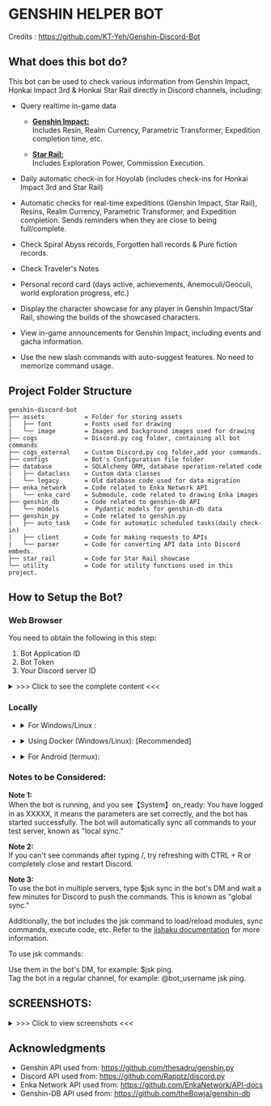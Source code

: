 # GENSHIN HELPER BOT

Credits : https://github.com/KT-Yeh/Genshin-Discord-Bot

## What does this bot do?
This bot can be used to check various information from Genshin Impact, Honkai Impact 3rd & Honkai Star Rail directly in Discord channels, including:

- Query realtime in-game data
    - <u>**Genshin Impact:**</u> <br> Includes Resin, Realm Currency, Parametric Transformer, Expedition completion time, etc.

    - <u>**Star Rail:**</u> <br> Includes Exploration Power, Commission Execution.

- Daily automatic check-in for Hoyolab (includes check-ins for Honkai Impact 3rd and Star Rail)

- Automatic checks for real-time expeditions (Genshin Impact, Star Rail), Resins, Realm Currency, Parametric Transformer, and Expedition completion. Sends reminders when they are close to being full/complete.

- Check Spiral Abyss records, Forgotten hall records & Pure fiction records.

- Check Traveler's Notes 

- Personal record card (days active, achievements, Anemoculi/Geoculi, world exploration progress, etc.)

- Display the character showcase for any player in Genshin Impact/Star Rail, showing the builds of the showcased characters.

- View in-game announcements for Genshin Impact, including events and gacha information.

- Use the new slash commands with auto-suggest features. No need to memorize command usage.

## Project Folder Structure

```
genshin-discord-bot
├── assets           = Folder for storing assets
|   ├── font         = Fonts used for drawing
|   └── image        = Images and background images used for drawing
├── cogs             = Discord.py cog folder, containing all bot commands
├── cogs_external    = Custom Discord.py cog folder,add your commands.
├── configs          = Bot's Configuration file folder
├── database         = SQLAlchemy ORM, database operation-related code
|   ├── dataclass    = Custom data classes
|   └── legacy       = Old database code used for data migration
├── enka_network     = Code related to Enka Network API
|   └── enka_card    = Submodule, code related to drawing Enka images
├── genshin_db       = Code related to genshin-db API
|   └── models       =  Pydantic models for genshin-db data
├── genshin_py       = Code related to genshin.py
|   ├── auto_task    = Code for automatic scheduled tasks(daily check-in)
|   ├── client       = Code for making requests to APIs
|   └── parser       = Code for converting API data into Discord embeds.
├── star_rail        = Code for Star Rail showcase
└── utility          = Code for utility functions used in this project.
```

## How to Setup the Bot?

### Web Browser
You need to obtain the following in this step:

1. Bot Application ID
2. Bot Token
3. Your Discord server ID

<details><summary>>>> Click to see the complete content <<<</summary>

1. Go to [Discord Developer Portal](https://discord.com/developers/applications "Discord Developer Portal") and log in with your Discord account.

2. Click "New Application" to create an application. Enter the desired name and click "Create."<br>
![](https://i.imgur.com/dbDHEM3.png)
![](https://i.imgur.com/BcJcSnU.png)

3. On the Bot page, click "Add Bot" to add a bot.<br>
![](https://i.imgur.com/lsIgGCi.png)

4. In OAuth2/URL Generator, check "bot," "applications.commands," and "Send Messages." The URL generated at the bottom is the invitation link for the bot. Open the link to invite the bot to your server.<br>
![](https://i.imgur.com/y1Ml43u.png)


### Getting values of bot_token, application_id & test_server_id for config file.

1. On the General Information page, get the Application ID of the bot.<br>
![](https://i.imgur.com/h07q5zT.png)

2. On the Bot page, click "Reset Token" to get the Bot Token.<br>
![](https://i.imgur.com/BfzjewI.png)

3. Right-click on your Discord server name or icon, copy the server ID (enable Developer Mode in Settings -> Advanced -> Developer Mode).<br>
![](https://i.imgur.com/tCMhEhv.png)

</details>

### Locally

- <details><summary>For Windows/Linux :</summary>

    1. Install [Git](https://git-scm.com/download/win) & [Python Version == 3.10](https://www.python.org/downloads/release/python-3100/).<br>

    2. clone this repository using:
    ```
    git clone https://github.com/Lucifer7535/genshin-discord-bot.git
    ```
    3. Install pipenv to install required packages.
    ```
    pip install pipenv
    ```
    4. Open command prompt inside the cloned genshin-discord-bot folder. It should look like ```D:\Genshin-Discord-Bot>```, install the packages using
    ```
    pipenv install
    ```
    5. Use ```pipenv shell``` in the project folder path to run the virtual environment, after the packages are succesfully installed.

    6. It would look like this ```(Genshin-Discord-Bot-4wfjLgXf) D:\Node\genshin-discord-bot>``` where ```(Genshin-Discord-Bot-4wfjLgXf)``` will be your environment name.

    7. Open the <u>**Utility\config.py**</u> file in a text editor. Fill in the Application ID, Server ID, and Bot Token obtained from the web browser. Save the file. Example:
        - application_id: int = 1234567
        - test_server_id: int = 1234567
        - bot_token: str = "abcd12345"

    8. Run the bot using
    ```
    python main.py
    ```
    
</details>

- <details><summary>Using Docker (Windows/Linux): [Recommended]</summary>

    1. Install Docker
        - For Windows install [Docker Desktop](https://www.docker.com/products/docker-desktop/).
        - For Linux install [Docker](https://docs.docker.com/desktop/install/linux-install/).

    2. Create a new folder where you want to setup the bot. for e.g. create a new folder named ```Genshin-Discord-Bot```.

    3. Download the [docker-compose.yml](https://github.com/Lucifer7535/genshin-discord-bot/blob/a948d1f79e0f9024448c562f4f31ba0d25ca4a04/docker-compose.yml) file and place it in that folder you just created.
    
    4. Open the ```docker-compose.yml``` file in a text editor. Fill in the Application ID, Server ID, and Bot Token obtained from the [Web Browser](#web-browser). Save the file. Example:
        - application_id: int = 1234567
        - test_server_id: int = 1234567
        - bot_token: str = "abcd12345"

    5. Open **Command Prompt/Powershell/Terminal** in this folder and enter the following command to run it. Make sure your Docker Desktop is running.
    ```
    docker-compose up
    ```
    
</details>

- <details><summary>For Android (termux):</summary>

    1. Install [Termux Monet](https://github.com/KitsunedFox/termux-monet/releases/tag/v0.118.0-33) based on your device's architecture.

    2. Open the app and run these commands one by one after successfull execution of one after another.
    ```
    pkg update & pkg upgrade
    ```
    ```
    pkg install git
    ```
    ```
    pkg install tur-repo
    ```
    ```
    pkg install python-is-python3.10/tur-packages
    ```
    ```
    pkg install libjpeg-turbo libpng libzmq freetype
    ```
    ```
    pip install greenlet
    ```
    3. clone this repository using:
    ```
    git clone https://github.com/Lucifer7535/genshin-discord-bot.git
    ```
    4. Install pipenv to install required packages.
    ```
    pip install pipenv
    ```
    5. Open the folder using ```cd genshin-discord-bot``` and run
    ```
    pipenv install
    ```
    6. Use ```pipenv shell``` in the project folder path to run the virtual environment, after the packages are succesfully installed.

    7. It would look like this ```(Genshin-Discord-Bot-4wfjLgXf)~genshin-discord-bot>``` where ```(Genshin-Discord-Bot-4wfjLgXf)``` will be your environment name.

    8. Open the <u>**Utility\config.py**</u> file using nano. Use command ```nano utility/config.py
    
    9. Fill in the Application ID, Server ID, and Bot Token obtained from the web browser. Save the file. Example:
        - application_id: int = 1234567
        - test_server_id: int = 1234567
        - bot_token: str = "abcd12345"

    10. Upgrade the pillow package from version 9.5.0 due to some errors in android linux based OS.
    ```
    pip install --upgrade pillow
    ```
    11. Run the bot using
    ```
    python main.py
</details>

### Notes to be Considered:

**Note 1:**<br>
When the bot is running, and you see【System】on_ready: You have logged in as XXXXX, it means the parameters are set correctly, and the bot has started successfully. The bot will automatically sync all commands to your test server, known as "local sync."

**Note 2:**<br>
If you can't see commands after typing /, try refreshing with CTRL + R or completely close and restart Discord.

**Note 3:**<br>
To use the bot in multiple servers, type $jsk sync in the bot's DM and wait a few minutes for Discord to push the commands. This is known as "global sync."

Additionally, the bot includes the jsk command to load/reload modules, sync commands, execute code, etc. Refer to the [jishaku documentation](https://github.com/Gorialis/jishaku) for more information.<br>

To use jsk commands:

Use them in the bot's DM, for example: $jsk ping.<br>
Tag the bot in a regular channel, for example: @bot_username jsk ping.


## SCREENSHOTS:
<details><summary>>>> Click to view screenshots <<<</summary>
<br>

1. Bot's Slash Commands<br>
![](https://i.imgur.com/zwgJdqO.png)<br>
<br>

2. /showcase-characters<br>
![](https://i.imgur.com/G3IrQcr.png)<br>
<br>

3. /abyss-record<br>
![](https://i.imgur.com/46795lR.png)<br>
<br>

4. /characters-list<br>
![](https://i.imgur.com/LdyWcUL.png)<br>
<br>

5. /diary_notes<br>
![](https://i.imgur.com/LSOmvoX.png)<br>
<br>

6. /game-notices<br>
![](https://i.imgur.com/UEqzuWO.png)<br>
<br>

7. /instant-notes<br>
![](https://i.imgur.com/V0FASxg.png)<br>
<br>

8. /record-card(data overview)<br>
![](https://i.imgur.com/dcelsvr.png)<br>
<br>

9. /record-card(world exploration)<br>
![](https://i.imgur.com/CfTmFrR.png)<br>
<br>

10. /schedule command<br>
![](https://i.imgur.com/rZ7Vu94.png)<br>
<br>

11. daily check-in<br>
![](https://i.imgur.com/8a63R7n.png)<br>
<br>

12. scheduled reminders<br>
![](https://i.imgur.com/z61kUh1.png)
</details>

## Acknowledgments
- Genshin API used from: https://github.com/thesadru/genshin.py
- Discord API used from: https://github.com/Rapptz/discord.py
- Enka Network API used from: https://github.com/EnkaNetwork/API-docs
- Genshin-DB API used from: https://github.com/theBowja/genshin-db

